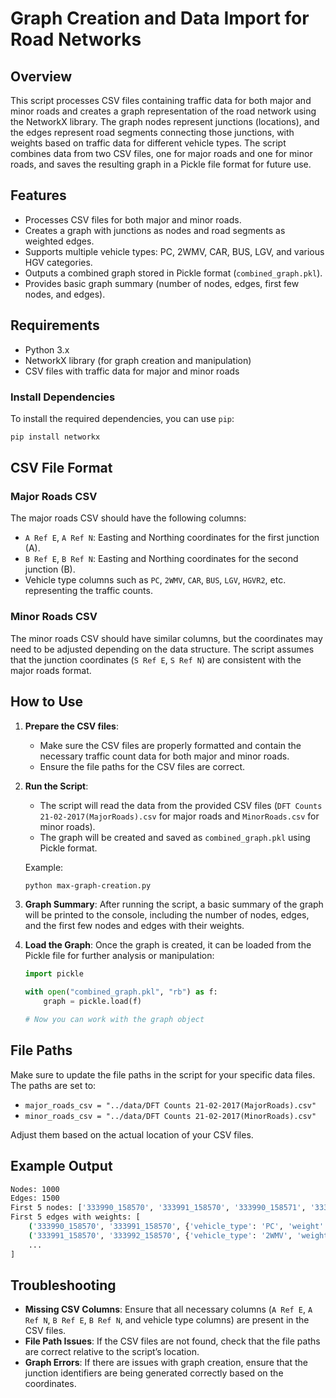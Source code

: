 
# Graph Creation and Data Import for Road Networks

## Overview
This script processes CSV files containing traffic data for both major and minor roads and creates a graph representation of the road network using the NetworkX library. The graph nodes represent junctions (locations), and the edges represent road segments connecting those junctions, with weights based on traffic data for different vehicle types. The script combines data from two CSV files, one for major roads and one for minor roads, and saves the resulting graph in a Pickle file format for future use.

## Features
- Processes CSV files for both major and minor roads.
- Creates a graph with junctions as nodes and road segments as weighted edges.
- Supports multiple vehicle types: PC, 2WMV, CAR, BUS, LGV, and various HGV categories.
- Outputs a combined graph stored in Pickle format (`combined_graph.pkl`).
- Provides basic graph summary (number of nodes, edges, first few nodes, and edges).

## Requirements
- Python 3.x
- NetworkX library (for graph creation and manipulation)
- CSV files with traffic data for major and minor roads

### Install Dependencies
To install the required dependencies, you can use `pip`:
```bash
pip install networkx
```

## CSV File Format

### Major Roads CSV
The major roads CSV should have the following columns:
- `A Ref E`, `A Ref N`: Easting and Northing coordinates for the first junction (A).
- `B Ref E`, `B Ref N`: Easting and Northing coordinates for the second junction (B).
- Vehicle type columns such as `PC`, `2WMV`, `CAR`, `BUS`, `LGV`, `HGVR2`, etc. representing the traffic counts.

### Minor Roads CSV
The minor roads CSV should have similar columns, but the coordinates may need to be adjusted depending on the data structure. The script assumes that the junction coordinates (`S Ref E`, `S Ref N`) are consistent with the major roads format.

## How to Use

1. **Prepare the CSV files**:
   - Make sure the CSV files are properly formatted and contain the necessary traffic count data for both major and minor roads.
   - Ensure the file paths for the CSV files are correct.

2. **Run the Script**:
   - The script will read the data from the provided CSV files (`DFT Counts 21-02-2017(MajorRoads).csv` for major roads and `MinorRoads.csv` for minor roads).
   - The graph will be created and saved as `combined_graph.pkl` using Pickle format.

   Example:
   ```bash
   python max-graph-creation.py
   ```

3. **Graph Summary**:
   After running the script, a basic summary of the graph will be printed to the console, including the number of nodes, edges, and the first few nodes and edges with their weights.

4. **Load the Graph**:
   Once the graph is created, it can be loaded from the Pickle file for further analysis or manipulation:
   ```python
   import pickle

   with open("combined_graph.pkl", "rb") as f:
       graph = pickle.load(f)

   # Now you can work with the graph object
   ```

## File Paths
Make sure to update the file paths in the script for your specific data files. The paths are set to:
- `major_roads_csv = "../data/DFT Counts 21-02-2017(MajorRoads).csv"`
- `minor_roads_csv = "../data/DFT Counts 21-02-2017(MinorRoads).csv"`

Adjust them based on the actual location of your CSV files.

## Example Output
```bash
Nodes: 1000
Edges: 1500
First 5 nodes: ['333990_158570', '333991_158570', '333990_158571', '333991_158571', '333992_158570']
First 5 edges with weights: [
    ('333990_158570', '333991_158570', {'vehicle_type': 'PC', 'weight': 100}),
    ('333991_158570', '333992_158570', {'vehicle_type': '2WMV', 'weight': 50}),
    ...
]
```

## Troubleshooting
- **Missing CSV Columns**: Ensure that all necessary columns (`A Ref E`, `A Ref N`, `B Ref E`, `B Ref N`, and vehicle type columns) are present in the CSV files.
- **File Path Issues**: If the CSV files are not found, check that the file paths are correct relative to the script’s location.
- **Graph Errors**: If there are issues with graph creation, ensure that the junction identifiers are being generated correctly based on the coordinates.
